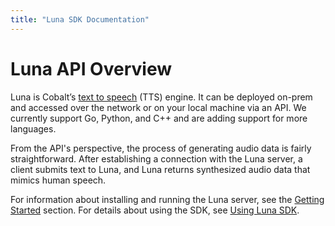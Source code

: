 ```yaml
---
title: "Luna SDK Documentation"
---
```


# Luna API Overview
Luna is Cobalt’s [text to speech](https://en.wikipedia.org/wiki/Speech_synthesis)
(TTS) engine. It can be deployed on-prem and accessed over the network or on your
local machine via an API. We currently support Go, Python, and C++ and are adding 
support for more languages.

From the API's perspective, the process of generating audio data is fairly
straightforward. After establishing a connection with the Luna server, a client
submits text to Luna, and Luna returns synthesized audio data that mimics human
speech.

For information about installing and running the Luna server, see the
[Getting Started](./getting-started/) section. For details about using the SDK,
see [Using Luna SDK](./using-luna-sdk/).

